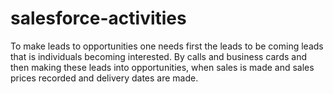 # salesforce-activities
To make leads to opportunities one needs first the leads to be coming leads that is individuals becoming interested. By calls and business
cards and then making these leads into opportunities, when sales is made and sales prices recorded and delivery dates are made.
